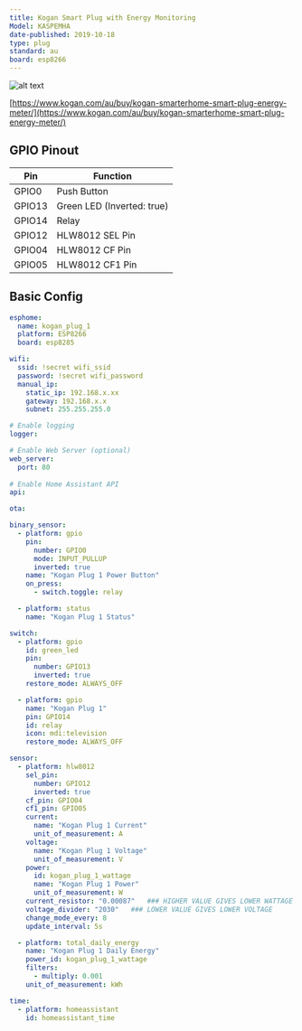 ```yaml
---
title: Kogan Smart Plug with Energy Monitoring
Model: KASPEMHA
date-published: 2019-10-18
type: plug
standard: au
board: esp8266
---
```

  ![alt text](/kogan-smarterhome-smart-plug-energy-meter.jpg "Product Image")
  
[https://www.kogan.com/au/buy/kogan-smarterhome-smart-plug-energy-meter/](https://www.kogan.com/au/buy/kogan-smarterhome-smart-plug-energy-meter/)

## GPIO Pinout

| Pin    | Function                   |
|--------|----------------------------|
| GPIO0  | Push Button                |
| GPIO13 | Green LED (Inverted: true) |
| GPIO14 | Relay                      |
| GPIO12 | HLW8012 SEL Pin            |
| GPIO04 | HLW8012 CF Pin             |
| GPIO05 | HLW8012 CF1 Pin            |

## Basic Config

```yaml
esphome:
  name: kogan_plug_1
  platform: ESP8266
  board: esp8285

wifi:
  ssid: !secret wifi_ssid
  password: !secret wifi_password
  manual_ip:
    static_ip: 192.168.x.xx
    gateway: 192.168.x.x
    subnet: 255.255.255.0

# Enable logging
logger:

# Enable Web Server (optional)
web_server:
  port: 80
  
# Enable Home Assistant API
api:

ota:

binary_sensor:
  - platform: gpio
    pin:
      number: GPIO0
      mode: INPUT_PULLUP
      inverted: true
    name: "Kogan Plug 1 Power Button"
    on_press:
      - switch.toggle: relay

  - platform: status
    name: "Kogan Plug 1 Status"

switch:
  - platform: gpio
    id: green_led
    pin:
      number: GPIO13
      inverted: true
    restore_mode: ALWAYS_OFF

  - platform: gpio
    name: "Kogan Plug 1"
    pin: GPIO14
    id: relay
    icon: mdi:television
    restore_mode: ALWAYS_OFF

sensor:
  - platform: hlw8012
    sel_pin:
      number: GPIO12
      inverted: true
    cf_pin: GPIO04
    cf1_pin: GPIO05
    current:
      name: "Kogan Plug 1 Current"
      unit_of_measurement: A
    voltage:
      name: "Kogan Plug 1 Voltage"
      unit_of_measurement: V
    power:
      id: kogan_plug_1_wattage
      name: "Kogan Plug 1 Power"
      unit_of_measurement: W
    current_resistor: "0.00087"   ### HIGHER VALUE GIVES LOWER WATTAGE
    voltage_divider: "2030"   ### LOWER VALUE GIVES LOWER VOLTAGE
    change_mode_every: 8
    update_interval: 5s

  - platform: total_daily_energy
    name: "Kogan Plug 1 Daily Energy"
    power_id: kogan_plug_1_wattage
    filters:
      - multiply: 0.001
    unit_of_measurement: kWh

time:
  - platform: homeassistant
    id: homeassistant_time
```
